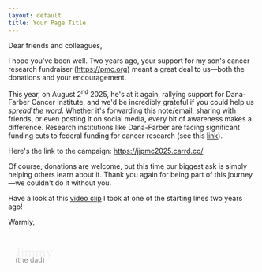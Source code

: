 ```yaml
---
layout: default
title: Your Page Title
---
```

Dear friends and colleagues,

I hope you've been well. Two years ago, your support for my son's cancer research fundraiser (<a href="https://pmc.org">https://pmc.org</a>) meant a great deal to us&mdash;both the donations and your encouragement.

This year, on August 2<sup>nd</sup> 2025, he's at it again, rallying support for Dana-Farber Cancer Institute, and we'd be incredibly grateful if you could help us <i><u>spread the word</u></i>. Whether it's forwarding this note/email, sharing with friends, or even posting it on social media, every bit of awareness makes a difference. Research institutions like Dana-Farber are facing significant funding cuts to federal funding for cancer research (see this <a
href="https://www.fightcancer.org/releases/future-cancer-cures-jeopardy-president-proposes-massive-cuts-national-cancer-institute">link</a>).

Here's the link to the campaign: <a
href="https://jjpmc2025.carrd.co/">https://jjpmc2025.carrd.co/</a>

Of course, donations are welcome, but this time our biggest ask is simply helping others learn about it. Thank you again for being part of this journey&mdash;we couldn't do it without you.

Have a look at this <a
href="https://photos.app.goo.gl/MNcw7C8SHzAKwfWeA" target="_blank" rel="noopener noreferrer">video clip</a> I took at one of the starting lines two years ago!

Warmly,<br>
<style>
@keyframes fadeInSignature {
  from { opacity: 0; transform: translateY(10px); }
  to { opacity: 0.85; transform: translateY(0); }
}

.signature {
  font-family: 'Allura', cursive;
  font-size: 2em;
  /* color: #444; */
  /* text-align: right; */
  /* margin-top: 2em; */
  /* border-top: 1px solid #ccc; */
  /* padding-top: 1em; */
  /* opacity: 0.85; */
  animation: fadeInSignature 1.2s ease-out forwards;
}
.sigcomment {
    opacity: 0.5;
}
</style>
<div style="
  background: url('https://www.transparenttextures.com/patterns/paper-fibers.png');
  padding: 1em;
  border-radius: 4px;
">
<!-- <span style="font-family: 'Allura', cursive; font-size: 2em;"> sig </span> -->
<div class="signature">
Jimmy
<br>
</div>
<div class="sigcomment">(the dad)</div>
</div>